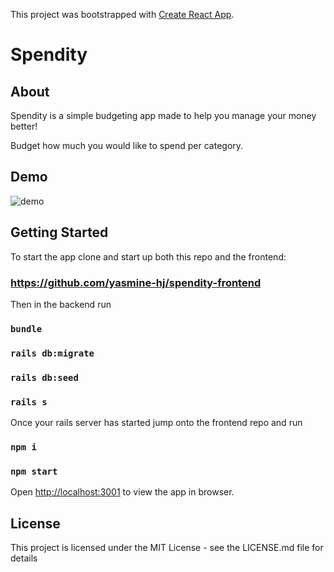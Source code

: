This project was bootstrapped with [Create React App](https://github.com/facebook/create-react-app).
# Spendity
## About

Spendity is a simple budgeting app made to help you manage your money better!

Budget how much you would like to spend per category.
## Demo
![demo](demo/demo.gif)

## Getting Started

To start the app clone and start up both this repo and the frontend:
### https://github.com/yasmine-hj/spendity-frontend

Then in the backend run
### `bundle`
### `rails db:migrate`
### `rails db:seed`
### `rails s`

Once your rails server has started jump onto the frontend repo and run
### `npm i`
### `npm start`

Open [http://localhost:3001](http://localhost:3001) to view the app in  browser.

## License
This project is licensed under the MIT License - see the LICENSE.md file for details




